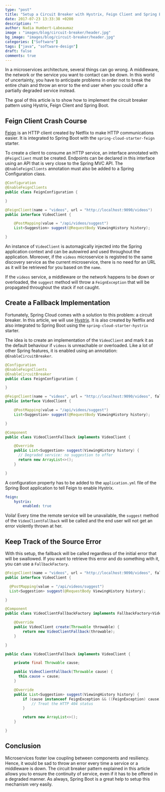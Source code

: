 ```yaml
---
type: "post"
title: "Setup a Circuit Breaker with Hystrix, Feign Client and Spring Boot"
date: 2017-07-23 13:33:38 +0200
description: ""
author: Nadia Humbert-Labeaumaz
image : "images/blog/circuit-breaker/header.jpg"
bg_image: "images/blog/circuit-breaker/header.jpg"
categories: ["Software"]
tags: ["java", "software-design"]
draft: false
comments: true
---
```


In a microservices architecture, several things can go wrong. A middleware, the network or the service you want to contact can be down. In this world of uncertainty, you have to anticipate problems in order not to break the entire chain and throw an error to the end user when you could offer a partially degraded service instead.

The goal of this article is to show how to implement the circuit breaker pattern using Hystrix, Feign Client and Spring Boot.

<!-- more -->

## Feign Client Crash Course

[Feign](https://github.com/OpenFeign/feign) is an HTTP client created by Netflix to make HTTP communications easier. It is integrated to Spring Boot with the `spring-cloud-starter-feign` starter.

To create a client to consume an HTTP service, an interface annotated with `@FeignClient` must be created. Endpoints can be declared in this interface using an API that is very close to the Spring MVC API. The `@EnableFeignClients` annotation must also be added to a Spring Configuration class.

```java
@Configuration
@EnableFeignClients
public class FeignConfiguration {

}
```

```java
@FeignClient(name = "videos", url = "http://localhost:9090/videos")
public interface VideoClient {

    @PostMapping(value = "/api/videos/suggest")
    List<Suggestion> suggest(@RequestBody ViewingHistory history);

}
```

An instance of `VideoClient` is automagically injected into the Spring application context and can be autowired and used throughout the application. Moreover, if the `videos` microservice is registred to the same discovery service as the current microservice, there is no need for an URL as it will be retrieved for you based on the `name`.

If the `videos` service, a middleware or the network happens to be down or overloaded, the `suggest` method will throw a `FeignException` that will be propagated throughout the stack if not caught.

## Create a Fallback Implementation

Fortunately, Spring Cloud comes with a solution to this problem: a circuit breaker. In this article, we will use [Hystrix](https://github.com/Netflix/Hystrix). It is also created by Netflix and also integrated to Spring Boot using the `spring-cloud-starter-hystrix` starter.

The idea is to create an implementation of the `VideoClient` and mark it as the default behaviour if `videos` is unreachable or overloaded. Like a lot of other Spring features, it is enabled using an annotation: `@EnableCircuitBreaker`.

```java
@Configuration
@EnableFeignClients
@EnableCircuitBreaker
public class FeignConfiguration {

}
```

```java
@FeignClient(name = "videos", url = "http://localhost:9090/videos", fallback = VideoClientFallback.class)
public interface VideoClient {

    @PostMapping(value = "/api/videos/suggest")
    List<Suggestion> suggest(@RequestBody ViewingHistory history);

}
```

```java
@Component
public class VideoClientFallback implements VideoClient {

    @Override
    public List<Suggestion> suggest(ViewingHistory history) {
      // Degraded service: no suggestion to offer
      return new ArrayList<>();
    }

}
```

A configuration property has to be added to the `application.yml` file of the Spring Boot application to tell Feign to enable Hystrix.

```yml
feign:
    hystrix:
        enabled: true
```

Voila! Every time the remote service will be unavailable, the `suggest` method of the `VideoClientFallback` will be called and the end user will not get an error violently thrown at her.

## Keep Track of the Source Error

With this setup, the fallback will be called regardless of the initial error that will be swallowed. If you want to retrieve this error and do something with it, you can use a `FallbackFactory`.

```java
@FeignClient(name = "videos", url = "http://localhost:9090/videos", fallbackFactory = VideoClientFallbackFactory.class)
public interface VideoClient {

  @PostMapping(value = "/api/videos/suggest")
  List<Suggestion> suggest(@RequestBody ViewingHistory history);

}
```

```java
@Component
public class VideoClientFallbackFactory implements FallbackFactory<VideoClient> {

    @Override
    public VideoClient create(Throwable throwable) {
        return new VideoClientFallback(throwable);
    }

}
```

```java
public class VideoClientFallback implements VideoClient {

    private final Throwable cause;

    public VideoClientFallback(Throwable cause) {
      this.cause = cause;
    }

    @Override
    public List<Suggestion> suggest(ViewingHistory history) {
        if (cause instanceof FeignException && ((FeignException) cause).status() == 404) {
            // Treat the HTTP 404 status
        }

        return new ArrayList<>();
    }

}
```

## Conclusion

Microservices foster low coupling between components and resiliency. Hence, it would be sad to throw an error every time a service or a middleware is down. The circuit breaker pattern explained in this article allows you to ensure the continuity of service, even if it has to be offered in a degraded manner. As always, Spring Boot is a great help to setup this mechanism very easily.
